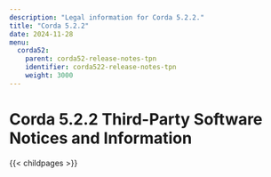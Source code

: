 ```yaml
---
description: "Legal information for Corda 5.2.2."
title: "Corda 5.2.2"
date: 2024-11-28
menu:
  corda52:
    parent: corda52-release-notes-tpn
    identifier: corda522-release-notes-tpn
    weight: 3000
---
```

# Corda 5.2.2 Third-Party Software Notices and Information
{{< childpages >}}
